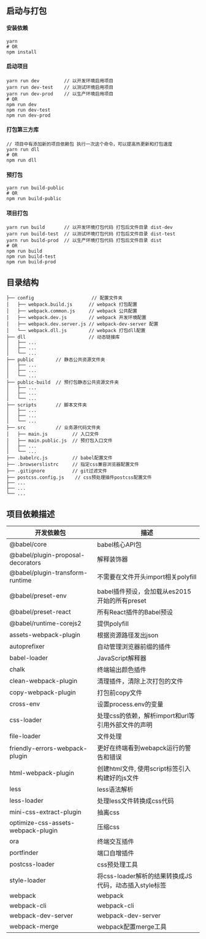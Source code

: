 ## 启动与打包

#### 安装依赖
```
yarn
# OR
npm install
```

#### 启动项目 
```
yarn run dev         // 以开发环境启用项目
yarn run dev-test    // 以测试环境启用项目
yarn run dev-prod    // 以生产环境启用项目
# OR
npm run dev
npm run dev-test
npm run dev-prod
```

#### 打包第三方库
```
// 项目中有添加新的项目依赖包 执行一次这个命令，可以提高热更新和打包速度
yarn run dll
# OR
npm run dll
```

#### 预打包
```
yarn run build-public
# OR
npm run build-public
```

#### 项目打包
```
yarn run build       // 以开发环境打包代码 打包后文件目录 dist-dev
yarn run build-test  // 以测试环境打包代码 打包后文件目录 dist-test
yarn run build-prod  // 以生产环境打包代码 打包后文件目录 dist
# OR
npm run build
npm run build-test
npm run build-prod
```

## 目录结构
```
├── config                     // 配置文件夹
│   ├── webpack.build.js      // webpack 打包配置
│   ├── webpack.common.js     // webpack 公共配置
│   ├── webpack.dev.js        // webpack 开发环境配置
│   ├── webpack.dev.server.js // webpack-dev-server 配置
│   └── webpack.dll.js        // webpack 打包dll配置
├── dll                       // 动态链接库
│   ├── ...
│   ├── ...
│   └── ...
├── public        // 静态公共资源文件夹
│   ├── ...
│   ├── ...
│   └── ...
├── public-build  // 预打包静态公共资源文件夹
│   ├── ...
│   ├── ...
│   └── ...
├── scripts       // 脚本文件夹
│   ├── ...
│   ├── ...
│   └── ...
├── src           // 业务源代码文件夹
│   ├── main.js         // 入口文件
│   ├── main.public.js  // 预打包入口文件
│   ├── ...
│   └── ...
├── .babelrc.js         // babel配置文件
├── .browserslistrc     // 指定css兼容浏览器配置文件
├── .gitignore          // git过滤文件
├── postcss.config.js    // css预处理插件postcss配置文件
├── ...
├── ...
└── ...
```

## 项目依赖描述
|开发依赖包|描述|
|--|--|
|@babel/core|babel核心API包|
|@babel/plugin-proposal-decorators|解释装饰器|
|@babel/plugin-transform-runtime|不需要在文件开头import相关polyfill|
|@babel/preset-env|babel插件预设，会加载从es2015开始的所有preset|
|@babel/preset-react|所有React插件的Babel预设|
|@babel/runtime-corejs2|提供polyfill|
|assets-webpack-plugin|根据资源路径发出json|
|autoprefixer|自动管理浏览器前缀的插件|
|babel-loader|JavaScript解释器|
|chalk|终端输出颜色插件|
|clean-webpack-plugin|清理插件，清除上次打包的文件|
|copy-webpack-plugin|打包前copy文件|
|cross-env|设置process.env的变量|
|css-loader|处理css的依赖，解析import和url等引用外部文件的声明|
|file-loader|文件处理|
|friendly-errors-webpack-plugin|更好在终端看到webapck运行的警告和错误|
|html-webpack-plugin|创建html文件, 使用script标签引入构建好的js文件|
|less|less语法解析|
|less-loader|处理less文件转换成css代码|
|mini-css-extract-plugin|抽离css|
|optimize-css-assets-webpack-plugin|压缩css|
|ora|终端交互插件|
|portfinder|端口自增插件|
|postcss-loader|css预处理工具|
|style-loader|将css-loader解析的结果转换成JS代码，动态插入style标签|
|webpack|webpack|
|webpack-cli|webpack-cli|
|webpack-dev-server|webpack-dev-server|
|webpack-merge|webpack配置merge工具|
